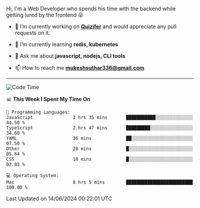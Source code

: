 Hi, I'm a Web Developer who spends his time with the backend while getting lured by the frontend 😜

- 🔭 I’m currently working on **[Quizifer](https://github.com/SutharMukesh/Quizifer/)** and would appreciate any pull requests on it.

- 🌱 I’m currently learning **redis, kubernetes**

- 💬 Ask me about **javascript, nodejs, CLI tools**

- 📫 How to reach me **mukeshsuthar336@gmail.com**

---
<!--START_SECTION:waka-->
![Code Time](http://img.shields.io/badge/Code%20Time-2%2C994%20hrs%2015%20mins-blue)

📊 **This Week I Spent My Time On** 

```text
💬 Programming Languages: 
JavaScript               3 hrs 35 mins       ███████████░░░░░░░░░░░░░░   44.50 % 
TypeScript               2 hrs 47 mins       █████████░░░░░░░░░░░░░░░░   34.60 % 
YAML                     36 mins             ██░░░░░░░░░░░░░░░░░░░░░░░   07.50 % 
Other                    28 mins             █░░░░░░░░░░░░░░░░░░░░░░░░   05.84 % 
CSS                      18 mins             █░░░░░░░░░░░░░░░░░░░░░░░░   03.83 % 

💻 Operating System: 
Mac                      8 hrs 5 mins        █████████████████████████   100.00 % 
```


 Last Updated on 14/06/2024 00:22:01 UTC
<!--END_SECTION:waka-->
